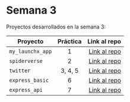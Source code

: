 # Semana 3 

Proyectos desarrollados en la semana 3:

| Proyecto | Práctica | Link al repo |
| ------------- |:-------------:| -----:|
|`my_launchx_app`|1|[Link al repo](https://github.com/JohnNadja/My_first_JS_project)|
|`spiderverse`|2|[Link al repo](https://github.com/JohnNadja/Test-Driven-Development)|
|`twitter`|3, 4, 5|[Link al repo](https://github.com/JohnNadja/Twitter-Model)|
|`express_basic`|6|[Link al repo](https://github.com/LaunchX-InnovaccionVirtual/MissionNodeJS)|
|`express_api`|7|[Link al repo](https://github.com/LaunchX-InnovaccionVirtual/MissionNodeJS)|
